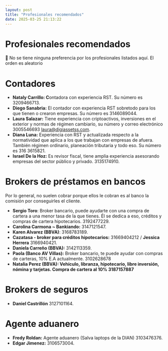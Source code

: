 ```yaml
---
layout: post
title: "Profesionales recomendados"
date: 2025-03-25 21:13:22
---
```


# Profesionales recomendados

<aside>
🚨 No se tiene ninguna preferencia por los profesionales listados aquí. El orden es aleatorio

</aside>

# Contadores

- **Nataly Carrillo: C**ontadora con experiencia RST. Su número es 3209466713.
- **Diego Sanabria:** El contador con experiencia RST sobretodo para los que tienen o crearon empresas. Su número es 3146089044.
- **Laura Salazar:** Tiene experiencia con criptoactivos, inversiones en el exterior y normas de régimen cambiario, su número y correo electrónico 3005546693 [laura@digiassetss.com](mailto:laura@digiassetss.com).
- **Diana Luna:** Experiencia con RST y actualizada respecto a la normatividad que aplica a los que trabajan con empresas de afuera. También régimen ordinario, planeación tributaria y todo eso. Su número es 316 3615821.
- **Israel De la Hoz:** Es revisor fiscal, tiene amplia experiencia asesorando empresas del sector público y privado. 3135174910.

# Brokers de préstamos en bancos

Por lo general, no suelen cobrar porque ellos le cobran es al banco la comisión por conseguirles el cliente.

- **Sergio Toro**: Broker bancario, puede ayudarte con una compra de cartera a una menor tasa de la que tienes. Él se dedica a eso, créditos y compras de cartera hipotecarios. 3192477229.
- **Carolina Carmona ~ Bankiando:** 3147121547.
- **Karen Alvarez (BBVA)**: 3168783189.
- **Cazatasa -  broker para créditos hipotecarios:** 31669404212 / **Jessica Herrera** 3166940421.
- **Daniela Carreño (BBVA):** 3142113359.
- **Paola (Banco AV Villas):** Broker bancario, te puede ayudar con compras de carteras, 10% E.A actualmente. 3102628678
- **Natalia Perez (BBVA):  Vehículo, libranza, hipotecario, libre inversión, nómina y tarjetas.  Compra de cartera al 10% 3187157887**

# Brokers de seguros

- **Daniel Castrillón** 3127101164.

# Agente aduanero

- **Fredy Roldan:** Agente aduanero (Salva laptops de la DIAN) 3103476376.
- **Edgar Jimenez:** 3106573004.